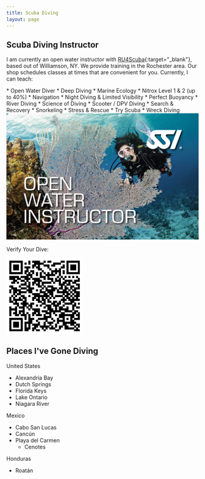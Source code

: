 ```yaml
---
title: Scuba Diving
layout: page
---
```

Scuba Diving Instructor
--------------------
I am currently an open water instructor with [RU4Scuba](https://www.ru4scubaa.com){:target="_blank"}, based out of Williamson, NY. We provide training in the Rochester area. Our shop schedules classes at times that are convenient for you. Currently, I can teach:

<div class="row mb-2">
  <div class="col-sm-12 col-md-6" markdown="1">
  * Open Water Diver
  * Deep Diving
  * Marine Ecology
  * Nitrox Level 1 & 2 (up to 40%)
  * Navigation
  * Night Diving & Limited Visibility
  * Perfect Buoyancy
  * River Diving
  * Science of Diving
  * Scooter / DPV Diving
  * Search & Recovery
  * Snorkeling
  * Stress & Rescue
  * Try Scuba
  * Wreck Diving
  </div>
  <div class="col-sm-12 col-md-6 text-center">
    <img src="/assets/img/ssi_owi.jpg" class="w-75" alt="SSI open water instructor card" />
    <p class="my-0">Verify Your Dive:</p>
    <img src="/assets/img/100883.png" alt="Logan's QR code" style="width: 75%; max-width: 200px;" />
  </div>
</div>




Places I've Gone Diving
-----------------------
United States
* Alexandria Bay
* Dutch Springs
* Florida Keys
* Lake Ontario
* Niagara River

Mexico
* Cabo San Lucas
* Cancún
* Playa del Carmen
  * Cenotes

Honduras
* Roatán
